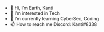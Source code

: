 - 👋 Hi, I’m Earth, Kanti
- 👀 I’m interested in Tech
- 🌱 I’m currently learning CyberSec, Coding
- 📫 How to reach me Discord: Kanti#8338

<!---
kcnti/kcnti is a ✨ special ✨ repository because its `README.md` (this file) appears on your GitHub profile.
You can click the Preview link to take a look at your changes.
--->
